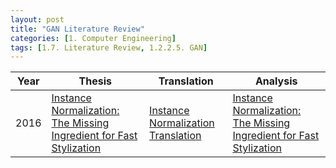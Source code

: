 ```yaml
---
layout: post 
title: "GAN Literature Review"
categories: [1. Computer Engineering]
tags: [1.7. Literature Review, 1.2.2.5. GAN]
---
```


|Year|Thesis|Translation|Analysis|
|----|------|-----------|--------|
|2016|[Instance Normalization: The Missing Ingredient for Fast Stylization](https://arxiv.org/abs/1607.08022)|[Instance Normalization Translation]()|[Instance Normalization: The Missing Ingredient for Fast Stylization](https://maizer2.github.io/1.%20computer%20engineering/2022/10/04/.html)|